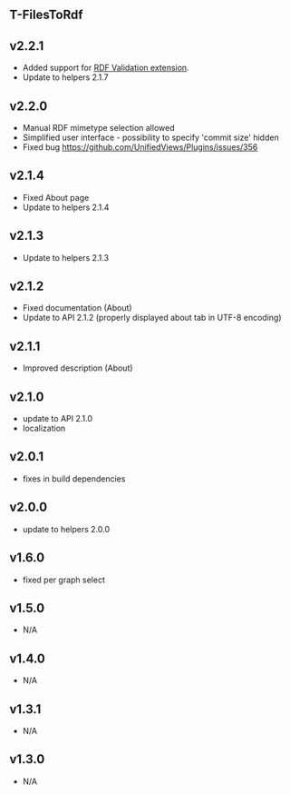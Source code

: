 T-FilesToRdf
----------

v2.2.1
---
* Added support for [RDF Validation extension](https://grips.semantic-web.at/display/UDDOC/RDF+Validation).
* Update to helpers 2.1.7

v2.2.0
---
* Manual RDF mimetype selection allowed
* Simplified user interface - possibility to specify 'commit size' hidden
* Fixed bug https://github.com/UnifiedViews/Plugins/issues/356

v2.1.4
---
* Fixed About page
* Update to helpers 2.1.4

v2.1.3
---
* Update to helpers 2.1.3

v2.1.2
---
* Fixed documentation (About)
* Update to API 2.1.2 (properly displayed about tab in UTF-8 encoding)

v2.1.1
---
* Improved description (About)

v2.1.0
---
* update to API 2.1.0
* localization

v2.0.1
---
* fixes in build dependencies

v2.0.0
---
* update to helpers 2.0.0

v1.6.0
---
* fixed per graph select

v1.5.0
---
* N/A

v1.4.0
---
* N/A

v1.3.1
---
* N/A

v1.3.0
---
* N/A
